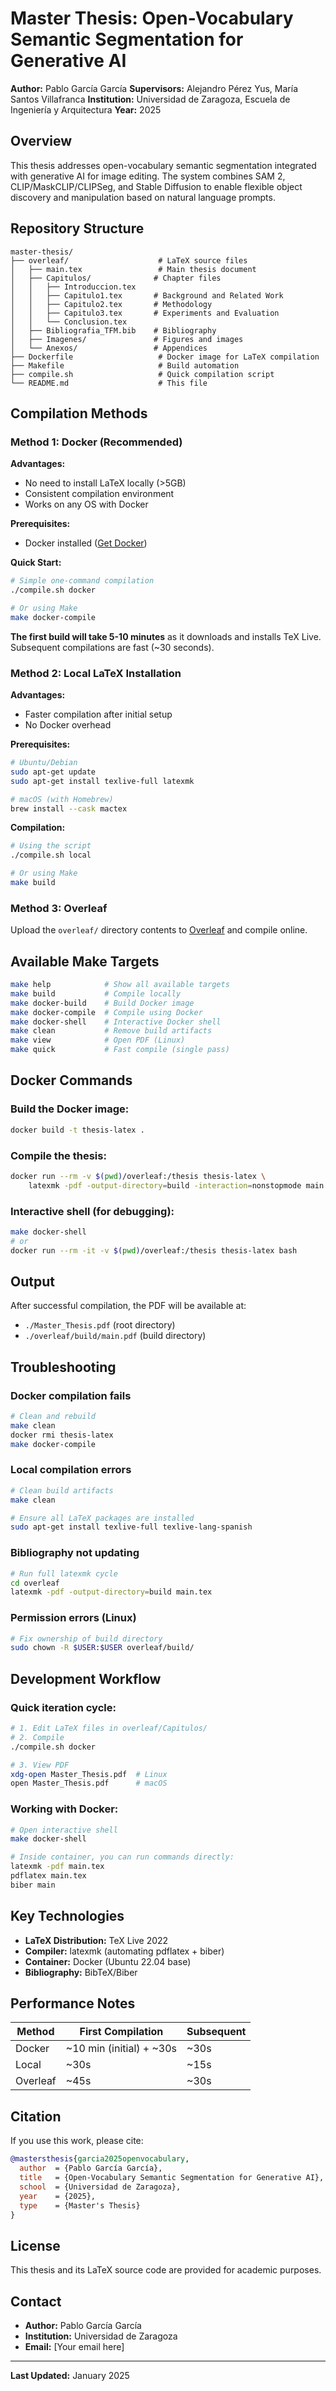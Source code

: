# Master Thesis: Open-Vocabulary Semantic Segmentation for Generative AI

**Author:** Pablo García García
**Supervisors:** Alejandro Pérez Yus, María Santos Villafranca
**Institution:** Universidad de Zaragoza, Escuela de Ingeniería y Arquitectura
**Year:** 2025

## Overview

This thesis addresses open-vocabulary semantic segmentation integrated with generative AI for image editing. The system combines SAM 2, CLIP/MaskCLIP/CLIPSeg, and Stable Diffusion to enable flexible object discovery and manipulation based on natural language prompts.

## Repository Structure

```
master-thesis/
├── overleaf/                    # LaTeX source files
│   ├── main.tex                 # Main thesis document
│   ├── Capitulos/              # Chapter files
│   │   ├── Introduccion.tex
│   │   ├── Capitulo1.tex       # Background and Related Work
│   │   ├── Capitulo2.tex       # Methodology
│   │   ├── Capitulo3.tex       # Experiments and Evaluation
│   │   └── Conclusion.tex
│   ├── Bibliografia_TFM.bib    # Bibliography
│   ├── Imagenes/               # Figures and images
│   └── Anexos/                 # Appendices
├── Dockerfile                   # Docker image for LaTeX compilation
├── Makefile                     # Build automation
├── compile.sh                   # Quick compilation script
└── README.md                    # This file
```

## Compilation Methods

### Method 1: Docker (Recommended)

**Advantages:**
- No need to install LaTeX locally (>5GB)
- Consistent compilation environment
- Works on any OS with Docker

**Prerequisites:**
- Docker installed ([Get Docker](https://docs.docker.com/get-docker/))

**Quick Start:**
```bash
# Simple one-command compilation
./compile.sh docker

# Or using Make
make docker-compile
```

**The first build will take 5-10 minutes** as it downloads and installs TeX Live. Subsequent compilations are fast (~30 seconds).

### Method 2: Local LaTeX Installation

**Advantages:**
- Faster compilation after initial setup
- No Docker overhead

**Prerequisites:**
```bash
# Ubuntu/Debian
sudo apt-get update
sudo apt-get install texlive-full latexmk

# macOS (with Homebrew)
brew install --cask mactex
```

**Compilation:**
```bash
# Using the script
./compile.sh local

# Or using Make
make build
```

### Method 3: Overleaf

Upload the `overleaf/` directory contents to [Overleaf](https://www.overleaf.com/) and compile online.

## Available Make Targets

```bash
make help            # Show all available targets
make build           # Compile locally
make docker-build    # Build Docker image
make docker-compile  # Compile using Docker
make docker-shell    # Interactive Docker shell
make clean           # Remove build artifacts
make view            # Open PDF (Linux)
make quick           # Fast compile (single pass)
```

## Docker Commands

### Build the Docker image:
```bash
docker build -t thesis-latex .
```

### Compile the thesis:
```bash
docker run --rm -v $(pwd)/overleaf:/thesis thesis-latex \
    latexmk -pdf -output-directory=build -interaction=nonstopmode main.tex
```

### Interactive shell (for debugging):
```bash
make docker-shell
# or
docker run --rm -it -v $(pwd)/overleaf:/thesis thesis-latex bash
```

## Output

After successful compilation, the PDF will be available at:
- `./Master_Thesis.pdf` (root directory)
- `./overleaf/build/main.pdf` (build directory)

## Troubleshooting

### Docker compilation fails
```bash
# Clean and rebuild
make clean
docker rmi thesis-latex
make docker-compile
```

### Local compilation errors
```bash
# Clean build artifacts
make clean

# Ensure all LaTeX packages are installed
sudo apt-get install texlive-full texlive-lang-spanish
```

### Bibliography not updating
```bash
# Run full latexmk cycle
cd overleaf
latexmk -pdf -output-directory=build main.tex
```

### Permission errors (Linux)
```bash
# Fix ownership of build directory
sudo chown -R $USER:$USER overleaf/build/
```

## Development Workflow

### Quick iteration cycle:
```bash
# 1. Edit LaTeX files in overleaf/Capitulos/
# 2. Compile
./compile.sh docker

# 3. View PDF
xdg-open Master_Thesis.pdf  # Linux
open Master_Thesis.pdf      # macOS
```

### Working with Docker:
```bash
# Open interactive shell
make docker-shell

# Inside container, you can run commands directly:
latexmk -pdf main.tex
pdflatex main.tex
biber main
```

## Key Technologies

- **LaTeX Distribution:** TeX Live 2022
- **Compiler:** latexmk (automating pdflatex + biber)
- **Container:** Docker (Ubuntu 22.04 base)
- **Bibliography:** BibTeX/Biber

## Performance Notes

| Method | First Compilation | Subsequent |
|--------|------------------|------------|
| Docker | ~10 min (initial) + ~30s | ~30s |
| Local  | ~30s | ~15s |
| Overleaf | ~45s | ~30s |

## Citation

If you use this work, please cite:

```bibtex
@mastersthesis{garcia2025openvocabulary,
  author  = {Pablo García García},
  title   = {Open-Vocabulary Semantic Segmentation for Generative AI},
  school  = {Universidad de Zaragoza},
  year    = {2025},
  type    = {Master's Thesis}
}
```

## License

This thesis and its LaTeX source code are provided for academic purposes.

## Contact

- **Author:** Pablo García García
- **Institution:** Universidad de Zaragoza
- **Email:** [Your email here]

---

**Last Updated:** January 2025
